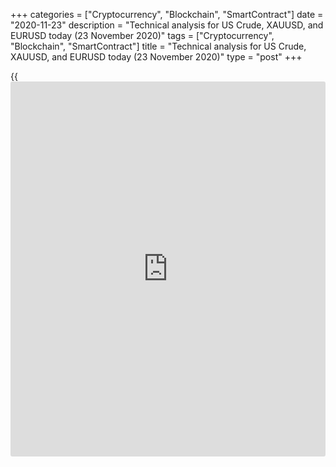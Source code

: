+++
categories = ["Cryptocurrency", "Blockchain", "SmartContract"]
date = "2020-11-23"
description = "Technical analysis for US Crude, XAUUSD, and EURUSD today (23 November 2020)"
tags = ["Cryptocurrency", "Blockchain", "SmartContract"]
title = "Technical analysis for US Crude, XAUUSD, and EURUSD today (23 November 2020)"
type = "post"
+++

{{<iframe id="large-banner" src="https://www.bounty.group/#slide=5.0" width="100%" height="600" scrolling="no" style="border: 0px solid rgb(216, 221, 230); border-radius: 3px;">}}

2020-11-23

2020-11-23

Short-term forecast for oil, gold, and EURUSD for 23.11.2020Alex
Rodionov

I welcome my fellow traders! I have made a price forecast for US Crude,
XAUUSD, and EURUSD using a combination of margin zones methodology and
technical analysis. Based on the market analysis, I suggest entry
signals for day traders.

If gold price breaks out level 1890.0, there will be a buy signal.

The article covers the following subjects:

## Oil price forecast for today: USCrude analysis

On Monday, November 23, oil is trading in the medium-term uptrend, with
the target to test Target Zone 2 [44.22 - 43.71]. Enter buy trades at
good prices on the correction. The trend key support is in the zone
[38.24 — 37.77].

It is clear from the short-term timeframe that the oil buyers broke
through the local high of November 18. However, the price hasn’t broken
out the key resistance of the short-term downtrend. The resistance is in
the zone of [42.63 – 42.39].

Today or tomorrow, the price chart could draw a false breakout pattern
to sell. I recommend trading this pattern if it appears and selling oil
with a target in Target Zone [38.24 - 37.77].

It will be relevant to buy if the price breaks out Intermediary Zone and
consolidates above the zone. If so, the short-term oil trend will turn
up, and the buy target will be the upper Target Zone [45.24 — 44.77].

### [USCrude ][1]trading ideas for today:

Sell according to the pattern in Intermediary Zone [42.63 - 42.39].
TakeProfit: 40.05, Target Zone [38.24 - 37.77]. StopLoss: according to
the pattern rules.

* * *

## Gold price forecast for today: XAUUSD analysis

Gold price is being corrected up in the medium-term downtrend. If the
price breaks out level 1890, we could buy gold in the correction up to
the trend key resistance [1976.9 — 1965.4].

The short-term gold trend is down. Last week, the price was being
corrected, getting close to Intermediary Zone [1913.6 – 1907.9].
However, buyers didn’t test the resistance level, and the gold price
dropped to the local support zone Additional Zone [1870.3 – 1867.4].

The price didn’t break out Additional Zone, so the correction is likely
to continue. I recommend looking for a pattern to buy gold today.

### [XAUUSD][2] trading ideas for today:

Buy according to the pattern in Additional Zone [1870.3 - 1867.4].
TakeProfit: Intermediary Zone [1913.6 - 1907.9]. StopLoss: according to
the pattern rules.

* * *

## Euro/Dollar forecast for today: EURUSD analysis

Let us explore the EURUSD H4 price chart.

The euro is trading in the medium-term uptrend that started in late
October. The growth target is Target Zone 2 [1.2032 - 1.2012]. The trend
key support is in the zone of [1.1688 — 1.1665].

In the short-term EURUSD price chart, there is a contradiction with the
medium-term trend. The short-term is down. The trend key resistance is
in the zone of [1.1873 – 1.1861]. Traders have been testing the zone for
the sixth consecutive day. The price hasn’t yet consolidated above the
zone.

The key resistance level is 1.1894; if the price breaks it out, the
trend will turn up. The buy target in case of the uptrend will be the
upper Target Zone [1.2000 – 1.1977].

It will be relevant to sell if there is a sell pattern. The price will
draw the pattern when it goes back below level 1.1850.

### [EURUSD][3] trading ideas for today:

  1. Sell according to the pattern in Intermediary Zone [1.1873 - 1.1861]. TakeProfit: 1.1747, Target Zone [1.1688 - 1.1665]. StopLoss: according to the pattern rules.

  2. If the price consolidates above level 1.1850, buy. TakeProfit: [1.2000 - 1.1977]. StopLoss: 1.1848.

* * *

P.S. Did you like my article? Share it in social networks: it will be
the best “thank you" :)

Ask me questions and comment below. I’ll be glad to answer your
questions and give necessary explanations.

 **Useful links:**

  * I recommend trying to trade with a reliable broker [here][4]. The system allows you to trade by yourself or copy successful traders from all across the globe.
  * Use my promo-code BLOG for getting deposit bonus 50% on LiteForex platform. Just enter this code in the appropriate field while [depositing][5] your trading account.
  * Telegram chat for traders: <t.me/liteforexengchat>. We are sharing the signals and trading experience
  * Telegram channel with high-quality analytics, Forex reviews, training articles, and other useful things for traders <t.me/liteforex>

## Price chart of XAUUSD in real time mode

The content of this article reflects the author’s opinion and does not
necessarily reflect the official position of LiteForex. The material
published on this page is provided for informational purposes only and
should not be considered as the provision of investment advice for the
purposes of Directive 2004/39/EC.

Rate this article:

{{value}}

( {{count}} {{title}} )

   1. my.liteforex.com/trading?type=oil
   2. my.liteforex.com/trading/chart?symbol=XAUUSD
   3. my.liteforex.com/trading/chart?symbol=EURUSD
   4. my.liteforex.com/?category=analysts-opinions&slug=short-term-forecast-for-oil-gold-and-eurusd-for-23112020&openPopup=%2Fregistration%2Fpopup&utm_source=blog&utm_medium=article&utm_campaign=bonus
   5. my.liteforex.com/deposit/?category=analysts-opinions&slug=short-term-forecast-for-oil-gold-and-eurusd-for-23112020&promo_code=BLOG&utm_source=blog&utm_medium=article&utm_campaign=bonus